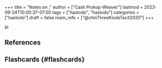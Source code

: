 +++
title = "Notes on ,"
author = ["Cash Prokop-Weaver"]
lastmod = 2023-09-24T10:00:37-07:00
tags = ["hastodo", "hastodo"]
categories = ["hastodo"]
draft = false
roam_refs = ["@chinThreeKindsTacit2020"]
+++

bl

## References

<style>.csl-entry{text-indent: -1.5em; margin-left: 1.5em;}</style><div class="csl-bib-body">
</div>


## Flashcards {#flashcards}
